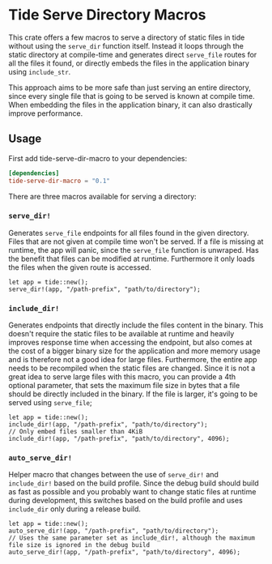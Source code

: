 # Tide Serve Directory Macros

This crate offers a few macros to serve a directory of static files in tide without using the `serve_dir` function itself. Instead it loops through the static directory at compile-time and generates direct `serve_file` routes for all the files it found, or directly embeds the files in the application binary using `include_str`.

This approach aims to be more safe than just serving an entire directory, since every single file that is going to be served is known at compile time. When embedding the files in the application binary, it can also drastically improve performance.

## Usage

First add tide-serve-dir-macro to your dependencies:
```toml
[dependencies]
tide-serve-dir-macro = "0.1"
```

There are three macros available for serving a directory:

### `serve_dir!`

Generates `serve_file` endpoints for all files found in the given directory. Files that are not given at compile time won't be served. If a file is missing at runtime, the app will panic, since the `serve_file` function is unwraped.
Has the benefit that files can be modified at runtime. Furthermore it only loads the files when the given route is accessed.
```rust,no_run
let app = tide::new();
serve_dir!(app, "/path-prefix", "path/to/directory");
```

### `include_dir!`
Generates endpoints that directly include the files content in the binary. This doesn't require the static files to be available at runtime and heavily improves response time when accessing the endpoint, but also comes at the cost of a bigger binary size for the application and more memory usage and is therefore not a good idea for large files. Furthermore, the entire app needs to be recompiled when the static files are changed. Since it is not a great idea to serve large files with this macro, you can provide a 4th optional parameter, that sets the maximum file size in bytes that a file should be directly included in the binary. If the file is larger, it's going to be served using `serve_file`;

```rust,no_run
let app = tide::new();
include_dir!(app, "/path-prefix", "path/to/directory");
// Only embed files smaller than 4KiB
include_dir!(app, "/path-prefix", "path/to/directory", 4096);
```

### `auto_serve_dir!`
Helper macro that changes between the use of `serve_dir!` and `include_dir!` based on the build profile. Since the debug build should build as fast as possible and you probably want to change static files at runtime during development, this switches based on the build profile and uses `include_dir` only during a release build.

```rust,no_run
let app = tide::new();
auto_serve_dir!(app, "/path-prefix", "path/to/directory");
// Uses the same parameter set as include_dir!, although the maximum file size is ignored in the debug build
auto_serve_dir!(app, "/path-prefix", "path/to/directory", 4096);
```